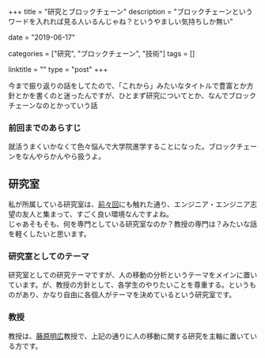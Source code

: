 +++
title = "研究とブロックチェーン"
description = "ブロックチェーンというワードを入れれば見る人いるんじゃね？というやましい気持ちしか無い"

date = "2019-06-17"

categories = ["研究", "ブロックチェーン", "技術"]
tags = []

linktitle = ""
type = "post"
+++

今まで振り返りの話をしてたので、「これから」みたいなタイトルで豊富とか方針とかを書くのと迷ったんですが、ひとまず研究についてとか、なんでブロックチェーンなのとかっていう話


### 前回までのあらすじ
就活うまくいかなくて色々悩んで大学院進学することになった。ブロックチェーンをなんやらかんやら扱うよ。


## 研究室
私が所属している研究室は、[前々回](https://hyo-tech.netlify.com/blog/2019-06-14/)にも触れた通り、エンジニア・エンジニア志望の友人と集まって、すごく良い環境なんですよね。  
じゃあそもそも、何を専門としている研究室なのか？教授の専門は？みたいな話を軽くしたいと思います。

### 研究室としてのテーマ
研究室としての研究テーマですが、人の移動の分析というテーマをメインに置いています。が、教授の方針として、各学生のやりたいことを尊重する。というものがあり、かなり自由に各個人がテーマを決めているという研究室です。

### 教授
教授は、[藤原明広](https://sites.google.com/site/akihirofujihara/)教授で、上記の通りに人の移動に関する研究を主軸に置いている方です。

